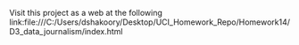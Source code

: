 
Visit this project as a web at the following link:file:///C:/Users/dshakoory/Desktop/UCI_Homework_Repo/Homework14/D3_data_journalism/index.html